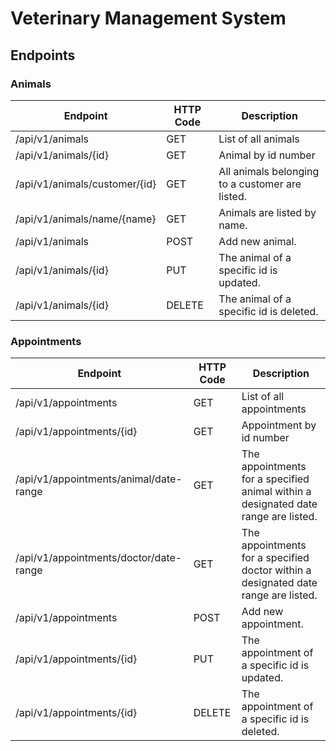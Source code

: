 # Veterinary Management System
## Endpoints
### Animals
| Endpoint                      | HTTP Code | Description                                     |
|-------------------------------|-----------|-------------------------------------------------|
| /api/v1/animals               | GET       | List of all animals                             |
| /api/v1/animals/{id}          | GET       | Animal by id number                             |
| /api/v1/animals/customer/{id} | GET       | All animals belonging to a customer are listed. |
| /api/v1/animals/name/{name}   | GET       | Animals are listed by name.                     |
| /api/v1/animals               | POST      | Add new animal.                                 |
| /api/v1/animals/{id}          | PUT       | The animal of a specific id is updated.         |
| /api/v1/animals/{id}          | DELETE    | The animal of a specific id is deleted.         |

### Appointments
| Endpoint                               | HTTP Code | Description                                                                        |
|----------------------------------------|-----------|------------------------------------------------------------------------------------|
| /api/v1/appointments                   | GET       | List of all appointments                                                           |
| /api/v1/appointments/{id}              | GET       | Appointment by id number                                                           |
| /api/v1/appointments/animal/date-range | GET       | The appointments for a specified animal within a designated date range are listed. |
| /api/v1/appointments/doctor/date-range | GET       | The appointments for a specified doctor within a designated date range are listed. |
| /api/v1/appointments                   | POST      | Add new appointment.                                                               |
| /api/v1/appointments/{id}              | PUT       | The appointment of a specific id is updated.                                       |
| /api/v1/appointments/{id}              | DELETE    | The appointment of a specific id is deleted.                                       |



